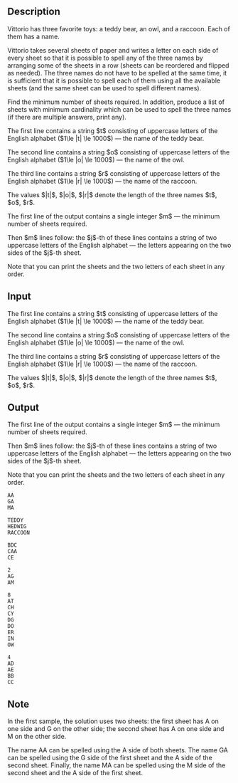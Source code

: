 ## Description

<div><p>Vittorio has three favorite toys: a teddy bear, an owl, and a raccoon. Each of them has a name. </p><p>Vittorio takes several sheets of paper and writes a letter on each side of every sheet so that it is possible to spell any of the three names by arranging some of the sheets in a row (sheets can be reordered and flipped as needed). The three names do not have to be spelled at the same time, it is sufficient that it is possible to spell each of them using all the available sheets (and the same sheet can be used to spell different names).</p><p>Find the minimum number of sheets required. In addition, produce a list of sheets with minimum cardinality which can be used to spell the three names (if there are multiple answers, print any).</p></div><div class="input-specification"><p>The first line contains a string $t$ consisting of uppercase letters of the English alphabet ($1\le |t| \le 1000$) — the name of the teddy bear.</p><p>The second line contains a string $o$ consisting of uppercase letters of the English alphabet ($1\le |o| \le 1000$) — the name of the owl.</p><p>The third line contains a string $r$ consisting of uppercase letters of the English alphabet ($1\le |r| \le 1000$) — the name of the raccoon.</p><p>The values $|t|$, $|o|$, $|r|$ denote the length of the three names $t$, $o$, $r$.</p></div><div class="output-specification"><p>The first line of the output contains a single integer $m$ — the minimum number of sheets required.</p><p>Then $m$ lines follow: the $j$-th of these lines contains a string of two uppercase letters of the English alphabet — the letters appearing on the two sides of the $j$-th sheet.</p><p>Note that you can print the sheets and the two letters of each sheet in any order.</p></div>

## Input

<p>The first line contains a string $t$ consisting of uppercase letters of the English alphabet ($1\le |t| \le 1000$) — the name of the teddy bear.</p><p>The second line contains a string $o$ consisting of uppercase letters of the English alphabet ($1\le |o| \le 1000$) — the name of the owl.</p><p>The third line contains a string $r$ consisting of uppercase letters of the English alphabet ($1\le |r| \le 1000$) — the name of the raccoon.</p><p>The values $|t|$, $|o|$, $|r|$ denote the length of the three names $t$, $o$, $r$.</p>

## Output

<p>The first line of the output contains a single integer $m$ — the minimum number of sheets required.</p><p>Then $m$ lines follow: the $j$-th of these lines contains a string of two uppercase letters of the English alphabet — the letters appearing on the two sides of the $j$-th sheet.</p><p>Note that you can print the sheets and the two letters of each sheet in any order.</p>





```input1
AA
GA
MA
```




```input2
TEDDY
HEDWIG
RACCOON
```




```input3
BDC
CAA
CE
```




```output1
2
AG
AM
```




```output2
8
AT
CH
CY
DG
DO
ER
IN
OW
```




```output3
4
AD
AE
BB
CC
```



## Note

<p>In the <span class="tex-font-style-bf">first sample</span>, the solution uses two sheets: the first sheet has <span class="tex-font-style-tt">A</span> on one side and <span class="tex-font-style-tt">G</span> on the other side; the second sheet has <span class="tex-font-style-tt">A</span> on one side and <span class="tex-font-style-tt">M</span> on the other side.</p><p>The name <span class="tex-font-style-tt">AA</span> can be spelled using the <span class="tex-font-style-tt">A</span> side of both sheets. The name <span class="tex-font-style-tt">GA</span> can be spelled using the <span class="tex-font-style-tt">G</span> side of the first sheet and the <span class="tex-font-style-tt">A</span> side of the second sheet. Finally, the name <span class="tex-font-style-tt">MA</span> can be spelled using the <span class="tex-font-style-tt">M</span> side of the second sheet and the <span class="tex-font-style-tt">A</span> side of the first sheet.</p>
